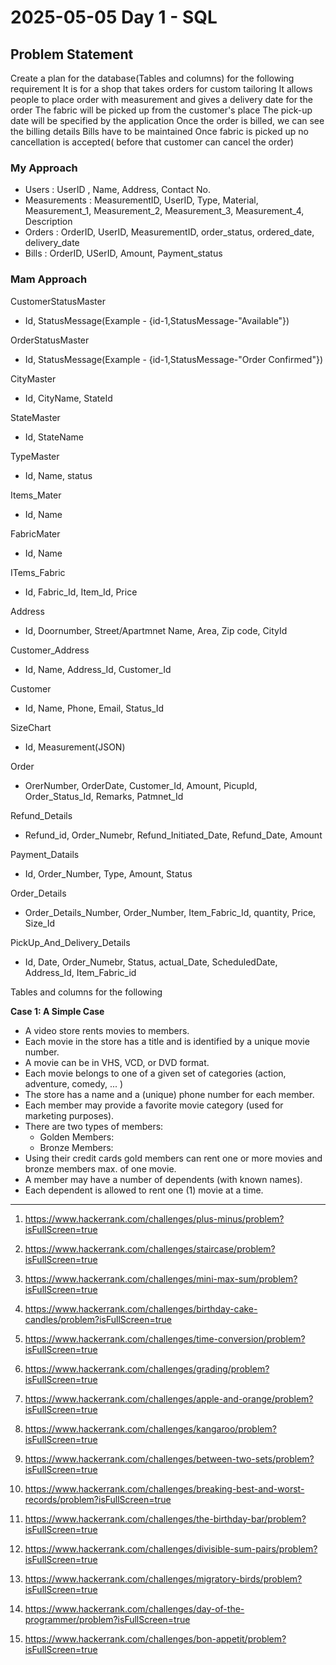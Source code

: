 # 2025-05-05     Day 1 - SQL


## Problem Statement
Create a plan for the database(Tables and columns) for the following requirement
It is for a shop that takes orders for custom tailoring
It allows people to place order with measurement and gives a delivery date for the order
The fabric will be picked up from the customer's place
The pick-up date will be specified by the application
Once the order is billed, we can see the billing details
Bills have to be maintained
Once fabric is picked up no cancellation is accepted( before that customer can cancel the order)


### My Approach


- Users : UserID , Name, Address, Contact No.
- Measurements : MeasurementID, UserID, Type, Material, Measurement_1, Measurement_2, Measurement_3, Measurement_4, Description
- Orders : OrderID, UserID, MeasurementID, order_status, ordered_date, delivery_date
- Bills : OrderID, USerID, Amount, Payment_status

### Mam Approach

CustomerStatusMaster
- Id, StatusMessage(Example - {id-1,StatusMessage-"Available"})

OrderStatusMaster
- Id, StatusMessage(Example - {id-1,StatusMessage-"Order Confirmed"})

 
CityMaster
- Id, CityName, StateId

StateMaster
- Id, StateName

TypeMaster
- Id, Name, status

Items_Mater
- Id, Name

FabricMater
-  Id, Name

ITems_Fabric
-  Id, Fabric_Id, Item_Id, Price

Address
-  Id, Doornumber, Street/Apartmnet Name, Area, Zip code, CityId

Customer_Address
-  Id, Name, Address_Id, Customer_Id
 
Customer
- Id, Name, Phone, Email,  Status_Id 


SizeChart
- Id, Measurement(JSON)

Order
- OrerNumber, OrderDate, Customer_Id,  Amount, PicupId, Order_Status_Id, Remarks, Patmnet_Id

Refund_Details
- Refund_id, Order_Numebr, Refund_Initiated_Date, Refund_Date, Amount 

Payment_Datails
-  Id, Order_Number, Type, Amount, Status

Order_Details
-  Order_Details_Number, Order_Number, Item_Fabric_Id, quantity, Price,  Size_Id

PickUp_And_Delivery_Details
-  Id, Date, Order_Numebr, Status, actual_Date, ScheduledDate, Address_Id, Item_Fabric_id

 
Tables and columns for the following

**Case 1: A Simple Case**
-	A video store rents movies to members.
-	Each movie in the store has a title and is identified by a unique movie number.
-	A movie can be in VHS, VCD, or DVD format.
-	Each movie belongs to one of a given set of categories (action, adventure, comedy, ... )
-	The store has a name and a (unique) phone number for each member.
-	Each member may provide a favorite movie category (used for marketing purposes).
-	There are two types of members: 
	-	Golden Members:
	-	Bronze Members:
-	Using  their credit cards gold members can rent one or more movies and bronze members max. of one movie.  
-	A member may have a number of dependents (with known names).
-	Each dependent is allowed to rent one (1) movie at a time.
---------------------------------------------------------------------------------------------------------------------
1) https://www.hackerrank.com/challenges/plus-minus/problem?isFullScreen=true

2) https://www.hackerrank.com/challenges/staircase/problem?isFullScreen=true
 
3) https://www.hackerrank.com/challenges/mini-max-sum/problem?isFullScreen=true
 
4) https://www.hackerrank.com/challenges/birthday-cake-candles/problem?isFullScreen=true
 
5) https://www.hackerrank.com/challenges/time-conversion/problem?isFullScreen=true
 
6) https://www.hackerrank.com/challenges/grading/problem?isFullScreen=true
 
7) https://www.hackerrank.com/challenges/apple-and-orange/problem?isFullScreen=true
 
8) https://www.hackerrank.com/challenges/kangaroo/problem?isFullScreen=true
 
9) https://www.hackerrank.com/challenges/between-two-sets/problem?isFullScreen=true
 
10) https://www.hackerrank.com/challenges/breaking-best-and-worst-records/problem?isFullScreen=true
 
11) https://www.hackerrank.com/challenges/the-birthday-bar/problem?isFullScreen=true
 
12) https://www.hackerrank.com/challenges/divisible-sum-pairs/problem?isFullScreen=true
 
13) https://www.hackerrank.com/challenges/migratory-birds/problem?isFullScreen=true
 
14) https://www.hackerrank.com/challenges/day-of-the-programmer/problem?isFullScreen=true
 
15) https://www.hackerrank.com/challenges/bon-appetit/problem?isFullScreen=true
